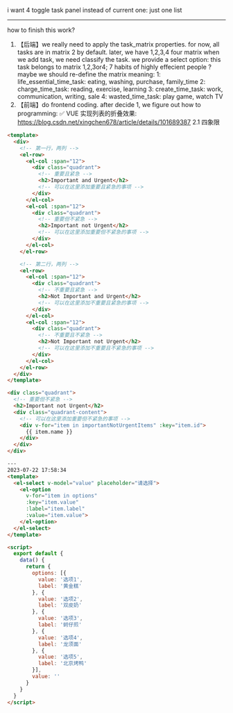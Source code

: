 i want 4 toggle task panel
instead of current one: just one list

---

how to finish this work?

1. 【后端】we really need to apply the task_matrix properties. for now, all tasks are in matrix 2 by default.
   later, we have 1,2,3,4 four matrix
   when we add task, we need classify the task.
   we provide a select option: this task belongs to matrix 1,2,3or4; 7 habits of highly effecient people
   ? maybe we should re-define the matrix meaning:
   1: life_essential_time_task: eating, washing, purchase, family_time
   2: charge_time_task: reading, exercise, learning
   3: create_time_task: work, communication, writing, sale
   4: wasted_time_task: play game, watch TV
2. 【前端】do frontend coding.
   after decide 1, we figure out how to programming:
   ✅ VUE 实现列表的折叠效果:
   https://blog.csdn.net/xingchen678/article/details/101689387
   2.1 四象限

```html
<template>
  <div>
    <!-- 第一行，两列 -->
    <el-row>
      <el-col :span="12">
        <div class="quadrant">
          <!-- 重要且紧急 -->
          <h2>Important and Urgent</h2>
          <!-- 可以在这里添加重要且紧急的事项 -->
        </div>
      </el-col>
      <el-col :span="12">
        <div class="quadrant">
          <!-- 重要但不紧急 -->
          <h2>Important not Urgent</h2>
          <!-- 可以在这里添加重要但不紧急的事项 -->
        </div>
      </el-col>
    </el-row>

    <!-- 第二行，两列 -->
    <el-row>
      <el-col :span="12">
        <div class="quadrant">
          <!-- 不重要且紧急 -->
          <h2>Not Important and Urgent</h2>
          <!-- 可以在这里添加不重要且紧急的事项 -->
        </div>
      </el-col>
      <el-col :span="12">
        <div class="quadrant">
          <!-- 不重要且不紧急 -->
          <h2>Not Important not Urgent</h2>
          <!-- 可以在这里添加不重要且不紧急的事项 -->
        </div>
      </el-col>
    </el-row>
  </div>
</template>

<div class="quadrant">
  <!-- 重要但不紧急 -->
  <h2>Important not Urgent</h2>
  <div class="quadrant-content">
    <!-- 可以在这里添加重要但不紧急的事项 -->
    <div v-for="item in importantNotUrgentItems" :key="item.id">
      {{ item.name }}
    </div>
  </div>
</div>

---
2023-07-22 17:58:34
<template>
  <el-select v-model="value" placeholder="请选择">
    <el-option
      v-for="item in options"
      :key="item.value"
      :label="item.label"
      :value="item.value">
    </el-option>
  </el-select>
</template>

<script>
  export default {
    data() {
      return {
        options: [{
          value: '选项1',
          label: '黄金糕'
        }, {
          value: '选项2',
          label: '双皮奶'
        }, {
          value: '选项3',
          label: '蚵仔煎'
        }, {
          value: '选项4',
          label: '龙须面'
        }, {
          value: '选项5',
          label: '北京烤鸭'
        }],
        value: ''
      }
    }
  }
</script>
```
